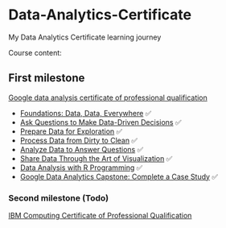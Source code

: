 # Data-Analytics-Certificate

My Data Analytics Certificate learning journey

Course content:

## First milestone 
[Google data analysis certificate of professional qualification](https://www.coursera.org/professional-certificates/google-data-analytics?utm_source=google&utm_medium=institutions&utm_campaign=gwgsite)

- [Foundations: Data, Data, Everywhere](https://www.coursera.org/learn/foundations-data/home/welcome) ✅
- [Ask Questions to Make Data-Driven Decisions](https://www.coursera.org/learn/ask-questions-make-decisions/home/welcome) ✅
- [Prepare Data for Exploration](https://www.coursera.org/learn/data-preparation/home/welcome) ✅
- [Process Data from Dirty to Clean](https://www.coursera.org/learn/process-data/home/welcome) ✅
- [Analyze Data to Answer Questions](https://www.coursera.org/learn/analyze-data/home/welcome) ✅
- [Share Data Through the Art of Visualization](https://www.coursera.org/learn/visualize-data/home/welcome) ✅
- [Data Analysis with R Programming](https://www.coursera.org/learn/data-analysis-r/home/welcome) ✅
- [Google Data Analytics Capstone: Complete a Case Study](https://www.coursera.org/learn/google-data-analytics-capstone/home/welcome) ✅

### Second milestone (Todo)

[IBM Computing Certificate of Professional Qualification](https://www.coursera.org/professional-certificates/ibm-data-science?utm_source=gg&utm_medium=sem&campaignid=2087860785&utm_campaign=10-IBM-Data-Science-ROW&utm_content=10-IBM-Data-Science-ROW&adgroupid=79675709431&device=c&keyword=ibm%20data%20science%20coursera&matchtype=b&network=g&devicemodel=&adpostion=&creativeid=375774778792&hide_mobile_promo&gclid=CjwKCAjwgOGCBhAlEiwA7FUXkr9uTuh1UNCExaOwDfDqfFTn7efZ1JKXkhYwCTa39M1UjD62pw6IShoC8AwQAvD_BwE)
